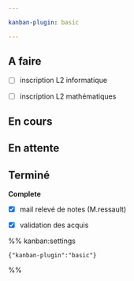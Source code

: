 ```yaml
---

kanban-plugin: basic

---
```


## A faire

- [ ] inscription L2 informatique
- [ ] inscription L2 mathématiques


## En cours



## En attente



## Terminé

**Complete**
- [x] mail relevé de notes (M.ressault)
- [x] validation des acquis




%% kanban:settings
```
{"kanban-plugin":"basic"}
```
%%